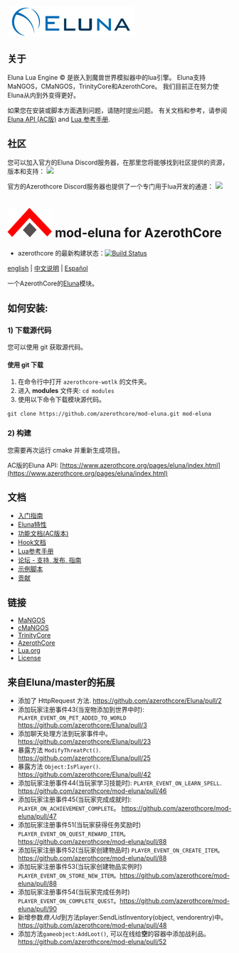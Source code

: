 ### [![Eluna](src/LuaEngine/docs/Eluna.png)](https://github.com/ElunaLuaEngine/Eluna)

## 关于

Eluna Lua Engine &copy; 是嵌入到魔兽世界模拟器中的lua引擎。 Eluna支持MaNGOS，CMaNGOS，TrinityCore和AzerothCore。
我们目前正在努力使Eluna从内到外变得更好。

如果您在安装或脚本方面遇到问题，请随时提出问题。
有关文档和参考，请参阅[Eluna API (AC版)](https://www.azerothcore.org/pages/eluna/index.html) and [Lua 参考手册](http://www.lua.org/manual/5.2/).


## 社区

您可以加入官方的Eluna Discord服务器，在那里您将能够找到社区提供的资源，版本和支持：
<a href="https://discord.gg/bjkCVWqqfX">
    <img src="https://img.shields.io/badge/discord-join-7289DA.svg?logo=discord&longCache=true&style=flat" />
</a>

官方的Azerothcore Discord服务器也提供了一个专门用于lua开发的通道：
<a href="https://discord.gg/gkt4y2x">
    <img src="https://img.shields.io/badge/discord-join-7289DA.svg?logo=discord&longCache=true&style=flat" />
</a>

# ![logo](https://raw.githubusercontent.com/azerothcore/azerothcore.github.io/master/images/logo-github.png) mod-eluna for AzerothCore
- azerothcore 的最新构建状态：[![Build Status](https://github.com/azerothcore/mod-eluna/workflows/core-build/badge.svg?branch=master&event=push)](https://github.com/azerothcore/mod-eluna)

[english](README.md) | [中文说明](README_CN.md) | [Español](README_ES.md)

一个AzerothCore的[Eluna](https://github.com/ElunaLuaEngine/Eluna)模块。


## 如何安装:

### 1) 下载源代码

您可以使用 git 获取源代码。


#### 使用 git 下载

1. 在命令行中打开 `azerothcore-wotlk` 的文件夹。
2. 进入 **modules** 文件夹: `cd modules`
3. 使用以下命令下载模块源代码。
```
git clone https://github.com/azerothcore/mod-eluna.git mod-eluna
```

### 2) 构建

您需要再次运行 cmake 并重新生成项目。

AC版的Eluna API: 
[https://www.azerothcore.org/pages/eluna/index.html](https://www.azerothcore.org/pages/eluna/index.html)


## 文档

* [入门指南](https://github.com/ElunaLuaEngine/Eluna/blob/master/docs/USAGE.md)
* [Eluna特性](https://github.com/ElunaLuaEngine/Eluna/blob/master/docs/IMPL_DETAILS.md)
* [功能文档(AC版本)](https://www.azerothcore.org/pages/eluna/index.html)
* [Hook文档](https://github.com/ElunaLuaEngine/Eluna/blob/master/Hooks.h)
* [Lua参考手册](http://www.lua.org/manual/5.2/)
* [论坛 - 支持, 发布, 指南](https://www.getmangos.eu/forums/forum/119-eluna-central/)
* [示例脚本](https://github.com/ElunaLuaEngine/Scripts)
* [贡献](https://github.com/ElunaLuaEngine/Eluna/blob/master/docs/CONTRIBUTING.md)


## 链接

* [MaNGOS](http://getmangos.eu/)
* [cMaNGOS](http://cmangos.net/)
* [TrinityCore](http://www.trinitycore.org/)
* [AzerothCore](http://www.azerothcore.org/)
* [Lua.org](http://www.lua.org/)
* [License](https://github.com/ElunaLuaEngine/Eluna/blob/master/docs/LICENSE.md)


## 来自Eluna/master的拓展

- 添加了 HttpRequest 方法. https://github.com/azerothcore/Eluna/pull/2
- 添加玩家注册事件43(当宠物添加到世界中时): `PLAYER_EVENT_ON_PET_ADDED_TO_WORLD` https://github.com/azerothcore/Eluna/pull/3
- 添加聊天处理方法到玩家事件中。 https://github.com/azerothcore/Eluna/pull/23
- 暴露方法 `ModifyThreatPct()`. https://github.com/azerothcore/Eluna/pull/25
- 暴露方法 `Object:IsPlayer()`. https://github.com/azerothcore/Eluna/pull/42
- 添加玩家注册事件44(当玩家学习技能时): `PLAYER_EVENT_ON_LEARN_SPELL`. https://github.com/azerothcore/mod-eluna/pull/46
- 添加玩家注册事件45(当玩家完成成就时): `PLAYER_ON_ACHIEVEMENT_COMPLETE`。 https://github.com/azerothcore/mod-eluna/pull/47
- 添加玩家注册事件51(当玩家获得任务奖励时) `PLAYER_EVENT_ON_QUEST_REWARD_ITEM`。https://github.com/azerothcore/mod-eluna/pull/88
- 添加玩家注册事件52(当玩家创建物品时) `PLAYER_EVENT_ON_CREATE_ITEM`。https://github.com/azerothcore/mod-eluna/pull/88
- 添加玩家注册事件53(当玩家创建物品实例时) `PLAYER_EVENT_ON_STORE_NEW_ITEM`。https://github.com/azerothcore/mod-eluna/pull/88
- 添加玩家注册事件54(当玩家完成任务时) `PLAYER_EVENT_ON_COMPLETE_QUEST`。https://github.com/azerothcore/mod-eluna/pull/90
- 新增参数*商人Id*到方法player:SendListInventory(object, vendorentry)中。 https://github.com/azerothcore/mod-eluna/pull/48
- 添加方法`gameobject:AddLoot()`, 可以在线给**空**的容器中添加战利品。 https://github.com/azerothcore/mod-eluna/pull/52
